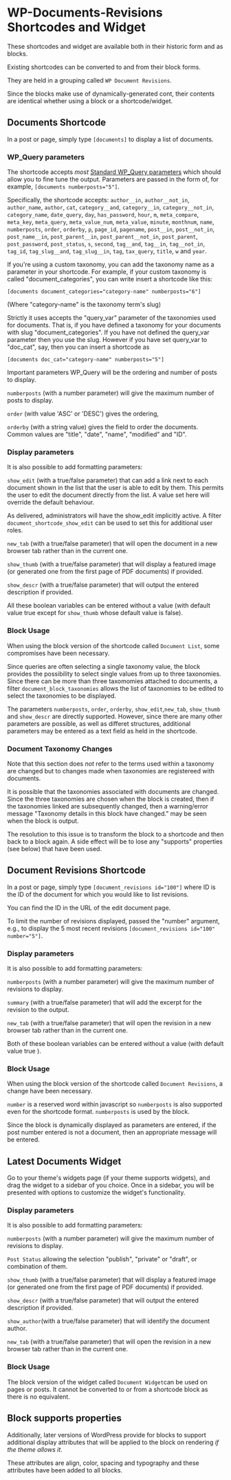 # WP-Documents-Revisions Shortcodes and Widget

These shortcodes and widget are available both in their historic form and as blocks.

Existing shortcodes can be converted to and from their block forms.

They are held in a grouping called `WP Document Revisions`.

Since the blocks make use of dynamically-generated cont, their contents are identical whether using a block or a shortcode/widget. 

## Documents Shortcode

In a post or page, simply type `[documents]` to display a list of documents. 

### WP_Query parameters

The shortcode accepts *most* [Standard WP_Query parameters](https://developer.wordpress.org/reference/classes/wp_query/) which should allow you to fine tune the output. Parameters are passed in the form of, for example, `[documents numberposts="5"]`. 

Specifically, the shortcode accepts: `author__in`, `author__not_in`, `author_name`, `author`, `cat`, `category__and`, `category__in`, `category__not_in`, `category_name`, `date_query`, `day`, `has_password`, `hour`, `m`, `meta_compare`, `meta_key`, `meta_query`, `meta_value_num`, `meta_value`, `minute`, `monthnum`, `name`, `numberposts`, `order`, `orderby`, `p`, `page_id`, `pagename`, `post__in`, `post__not_in`, `post_name__in`, `post_parent__in`, `post_parent__not_in`, `post_parent`, `post_password`, `post_status`, `s`, `second`, `tag__and`, `tag__in`, `tag__not_in`, `tag_id`, `tag_slug__and`, `tag_slug__in`, `tag`, `tax_query`, `title`, `w` and `year`.

If you're using a custom taxonomy, you can add the taxonomy name as a parameter in your shortcode. For example, if your custom taxonomy is called "document_categories", you can write insert a shortcode like this:

`[documents document_categories="category-name" numberposts="6"]`

(Where "category-name" is the taxonomy term's slug)

Strictly it uses accepts the "query_var" parameter of the taxonomies used for documents. That is, if you have defined a taxonomy for your documents with slug "document_categories". If you have not defined the query_var parameter then you use the slug. However if you have set query_var to "doc_cat", say, then you can insert a shortcode as

`[documents doc_cat="category-name" numberposts="5"]`

Important parameters WP_Query will be the ordering and number of posts to display.

`numberposts` (with a number parameter) will give the maximum number of posts to display.

`order` (with value 'ASC' or 'DESC') gives the ordering,

`orderby` (with a string value) gives the field to order the documents. Common values are "title", "date", "name", "modified" and "ID".

### Display parameters

It is also possible to add formatting parameters: 

`show_edit` (with a true/false parameter) that can add a link next to each document shown in the list that the user is able to edit by them. This permits the user to edit the document directly from the list. A value set here will override the default behaviour.

As delivered, administrators will have the show_edit implicitly active. A filter `document_shortcode_show_edit` can be used to set this for additional user roles.

`new_tab` (with a true/false parameter) that will open the document in a new browser tab rather than in the current one.

`show_thumb` (with a true/false parameter) that will display a featured image (or generated one from the first page of PDF documents) if provided.

`show_descr` (with a true/false parameter) that will output the entered description if provided.

All these boolean variables can be entered without a value (with default value true except for `show_thumb` whose default value is false). 

### Block Usage

When using the block version of the shortcode called `Document List`, some compromises have been necessary.

Since queries are often selecting a single taxonomy value, the block provides the possibility to select single values from up to three taxonomies. Since there can be more than three taxomomies attached to documents, a filter `document_block_taxonomies` allows the list of taxonomies to be edited to select the taxonomies to be displayed.


The parameters `numberposts`, `order`, `orderby`, `show_edit`,`new_tab`, `show_thumb` and `show_descr` are directly supported. However, since there are many other parameters are possible, as well as differet structures, additional parameters may be entered as a text field as held in the shortcode.

### Document Taxonomy Changes

Note that this section does *not* refer to the terms used within a taxonomy are changed but to changes made when taxonomies are registereed with documents.

It is possible that the taxonomies associated with documents are changed. Since the three taxonomies are chosen when the block is created, then if the taxonomies linked are subsequently changed, then a warning/error message "Taxonomy details in this block have changed." may be seen when the block is output.

The resolution to this issue is to transform the block to a shortcode and then back to a block again. A side effect will be to lose any "supports" properties (see below) that have been used. 

## Document Revisions Shortcode

In a post or page, simply type `[document_revisions id="100"]` where ID is the ID of the document for which you would like to list revisions. 

You can find the ID in the URL of the edit document page. 

To limit the number of revisions displayed, passed the "number" argument, e.g., to display the 5 most recent revisions `[document_revisions id="100" number="5"]`.

### Display parameters

It is also possible to add formatting parameters:

`numberposts` (with a number parameter) will give the maximum number of revisions to display.

`summary` (with a true/false parameter) that will add the excerpt for the revision to the output.

`new_tab` (with a true/false parameter) that will open the revision in a new browser tab rather than in the current one.

Both of these boolean variables can be entered without a value (with default value true ). 

### Block Usage

When using the block version of the shortcode called `Document Revisions`, a change have been necessary.

`number` is a reserved word within javascript so `numberposts` is also supported even for the shortcode format. `numberposts` is used by the block.

Since the block is dynamically displayed as parameters are entered, if the post number entered is not a document, then an appropriate message will be entered.

## Latest Documents Widget

Go to your theme's widgets page (if your theme supports widgets), and drag the widget to a sidebar of you choice. Once in a sidebar, you will be presented with options to customize the widget's functionality.

### Display parameters

It is also possible to add formatting parameters:

`numberposts` (with a number parameter) will give the maximum number of revisions to display.

`Post Status` allowing the selection "publish", "private" or "draft", or combination of them.

`show_thumb` (with a true/false parameter) that will display a featured image (or generated one from the first page of PDF documents) if provided.

`show_descr` (with a true/false parameter) that will output the entered description if provided.

`show_author`(with a true/false parameter) that will identify the document author.

`new_tab` (with a true/false parameter) that will open the revision in a new browser tab rather than in the current one.

### Block Usage

The block version of the widget called `Document Widget`can be used on pages or posts. It cannot be converted to or from a shortcode block as there is no equivalent.

## Block supports properties

Additionally, later versions of WordPress provide for blocks to support additional display attributes that will be applied to the block on rendering *if the theme allows it*.

These attributes are align, color, spacing and typography and these attributes have been added to all blocks.
